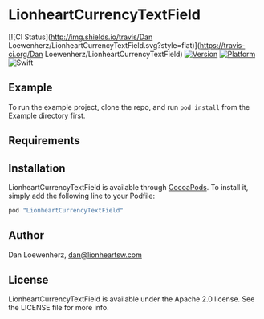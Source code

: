 # LionheartCurrencyTextField

[![CI Status](http://img.shields.io/travis/Dan Loewenherz/LionheartCurrencyTextField.svg?style=flat)](https://travis-ci.org/Dan Loewenherz/LionheartCurrencyTextField)
[![Version](https://img.shields.io/cocoapods/v/LionheartCurrencyTextField.svg?style=flat)](http://cocoapods.org/pods/LionheartCurrencyTextField)
[![Platform](https://img.shields.io/cocoapods/p/LionheartCurrencyTextField.svg?style=flat)](http://cocoapods.org/pods/LionheartCurrencyTextField)
![Swift](http://img.shields.io/badge/swift-3-blue.svg?style=flat)

## Example

To run the example project, clone the repo, and run `pod install` from the Example directory first.

## Requirements

## Installation

LionheartCurrencyTextField is available through [CocoaPods](http://cocoapods.org). To install
it, simply add the following line to your Podfile:

```ruby
pod "LionheartCurrencyTextField"
```

## Author

Dan Loewenherz, dan@lionheartsw.com

## License

LionheartCurrencyTextField is available under the Apache 2.0 license. See the LICENSE file for more info.
